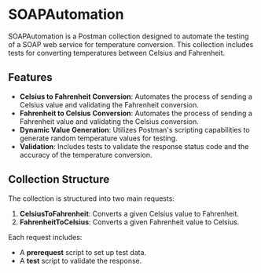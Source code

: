 # SOAPAutomation

SOAPAutomation is a Postman collection designed to automate the testing of a SOAP web service for temperature conversion. This collection includes tests for converting temperatures between Celsius and Fahrenheit.

## Features

- **Celsius to Fahrenheit Conversion**: Automates the process of sending a Celsius value and validating the Fahrenheit conversion.
- **Fahrenheit to Celsius Conversion**: Automates the process of sending a Fahrenheit value and validating the Celsius conversion.
- **Dynamic Value Generation**: Utilizes Postman's scripting capabilities to generate random temperature values for testing.
- **Validation**: Includes tests to validate the response status code and the accuracy of the temperature conversion.

## Collection Structure

The collection is structured into two main requests:

1. **CelsiusToFahrenheit**: Converts a given Celsius value to Fahrenheit.
2. **FahrenheitToCelsius**: Converts a given Fahrenheit value to Celsius.

Each request includes:
- A **prerequest** script to set up test data.
- A **test** script to validate the response.
